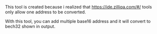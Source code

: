 This tool is created because i realized that https://ide.zilliqa.com/#/ tools only allow one address to be converted.

With this tool, you can add multiple base16 address and it will convert to bech32 shown in output.